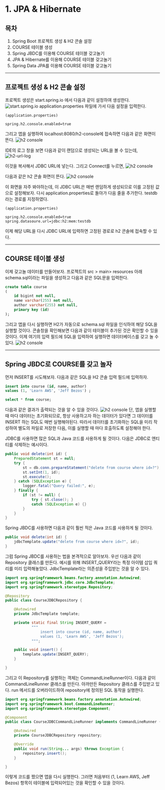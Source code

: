 # 1. JPA & Hibernate

## 목차
1. Spring Boot 프로젝트 생성 & H2 콘솔 설정
2. COURSE 테이블 생성
3. Spring JBDC를 이용해 COURSE 테이블 갖고놀기
4. JPA & Hibernate를 이용해 COURSE 테이블 갖고놀기
5. Spring Data JPA를 이용해 COURSE 테이블 갖고놀기

---

## 프로젝트 생성 & H2 콘솔 설정

프로젝트 생성은 start.spring.io 에서 다음과 같이 설정하여 생성한다.
![start.spring.io](./spring-initializr.png)
application.properties 파일에 가서 다음 설정을 입력한다.
```
(application.properties)

spring.h2.console.enabled=true
```
그리고 앱을 실행하여 localhost:8080/h2-console에 접속하면 다음과 같은 화면이 뜬다.
![h2 console](./h2-console-1.png)

IDE의 로그 창을 보면 다음과 같이 랜덤으로 생성되는 URL을 볼 수 있는데,
![h2-url-log](./h2-url-log.png)

이것을 복사해서 JDBC URL에 넣는다. 그리고 Connect를 누르면,
![h2 console](./h2-console-2.png)

다음과 같은 h2 콘솔 화면이 뜬다.
![h2 console](./h2-console-3.png)

이 화면을 자주 봐야하는데, 이 JDBC URL은 매번 랜덤하게 생성되므로 이를 고정된 값으로 설정해보자.
다시 application.properties로 돌아가 다음 줄을 추가한다. testdb라는 경로를 지정하였다.
```
(application.properties)

spring.h2.console.enabled=true
spring.datasoure.url=jdbc:h2:mem:testdb
```
이제 해당 URL을 다시 JDBC URL에 입력하면 고정된 경로로 h2 콘솔에 접속할 수 있다.

---

## COURSE 테이블 생성

이제 갖고놀 데이터를 만들어보자. 프로젝트의 src  > main> resources 아래 schema.sql이라는 파일을 생성하고 다음과 같은 SQL문을 입력한다.
```sql
create table course
(
    id bigint not null,
    name varchar(255) not null,
    author varchar(255) not null,
    primary key (id)
);
```
그리고 앱을 다시 실행하면 H2가 자동으로 schema.sql 파일을 인식하여 해당 SQL을 실행할 것이다. 콘솔창을 확인해보면 다음과 같이 테이블이 추가된 것은 확인할 수 있을 것이다. 이제 여기의 입력 필드에 SQL을 입력하여 실행하면 데이터베이스를 갖고 놀 수 있다.
![h2 console](./h2-console-4.png)

---

## Spring JBDC로 COURSE를 갖고 놀자

먼저 INSERT를 시도해보자. 다음과 같은 SQL을 H2 콘솔 입력 필드에 입력하자.
```sql
insert into course (id, name, author) 
values (1, 'Learn AWS', 'Jeff Bezos') ;

select * from course;
``` 
다음과 같은 결과가 출력되는 것을 알 수 있을 것이다. 
![h2 console](./h2-console-5.png)
단, 앱을 실행할 때 마다 데이터는 초기화되므로, 항상 사용하고자 하는 데이터가 있다면 그 데이터를 INSERT 하는 SQL도 매번 실행해야된다. 따라서 데이터를 초기화하는 SQL을 미리 작성하여 별도의 파일로 저장한 다음, 이를 실행할 때 마다 호출하도록 설정해야 한다. 

JDBC를 사용하면 많은 SQL과 Java 코드를 사용하게 될 것이다. 다음은 JDBC로 엔티티를 삭제하는 예시이다.
```java
public void delete(int id) {
    PreparedStatement st = null;
    try {
        st = db.conn.prepareStatement("delete from course where id=?");
        st.setInt(1, id);
        st.execute();
    } catch (SQLException e) {
        logger.fatal("Query failed:", e);
    } finally {
        if (st != null) {
            try { st.close(); }
            catch (SQLException e) {}
        }
    }
}
```
Spring JBDC를 사용하면 다음과 같이 훨씬 적은 Java 코드를 사용하게 될 것이다.
```java
public void delete(int id) {
    jdbcTemplate.update("delete from course where id=?", id);
}
```

그럼 Spring JBDC를 사용하는 법을 본격적으로 알아보자. 우선 다음과 같이 Repository 클래스를 만든다. 예시를 위해 INSERT_QUERY라는 특정 아이템 삽입 쿼리를 미리 입력해놓았다. JdbcTemplate라는 의존성을 주입받는 것을 알 수 있다.
```java
import org.springframework.beans.factory.annotation.Autowired;
import org.springframework.jdbc.core.JdbcTemplate;
import org.springframework.stereotype.Repository;

@Repository
public class CourseJDBCRepository {

    @Autowired
    private JdbcTemplate template;

    private static final String INSERT_QUERY =
            """
                insert into course (id, name, author)
                values (1, 'Learn AWS', 'Jeff Bezos');
            """;

    public void insert() {
        template.update(INSERT_QUERY);
    }

}
```

그리고 이 Repository를 실행하는 객체는 CommandLineRunner이다. 다음과 같이 CommandLineRunner 클래스를 만든다. 아까만든 Repository 클래스를 주입받고 있다. run 메서드를 오버라이드하여 repository에 정의된 SQL 동작을 실행한다.
```java
import org.springframework.beans.factory.annotation.Autowired;
import org.springframework.boot.CommandLineRunner;
import org.springframework.stereotype.Component;

@Component
public class CourseJDBCCommandLineRunner implements CommandLineRunner {

    @Autowired
    private CourseJDBCRepository repository;

    @Override
    public void run(String... args) throws Exception {
        repository.insert();
    }

}
```

이렇게 코드를 짰으면 앱을 다시 실행한다. 그러면 처음부터 (1, Learn AWS, Jeff Bezos) 항목이 테이블에 입력되어있는 것을 확인할 수 있을 것이다.
